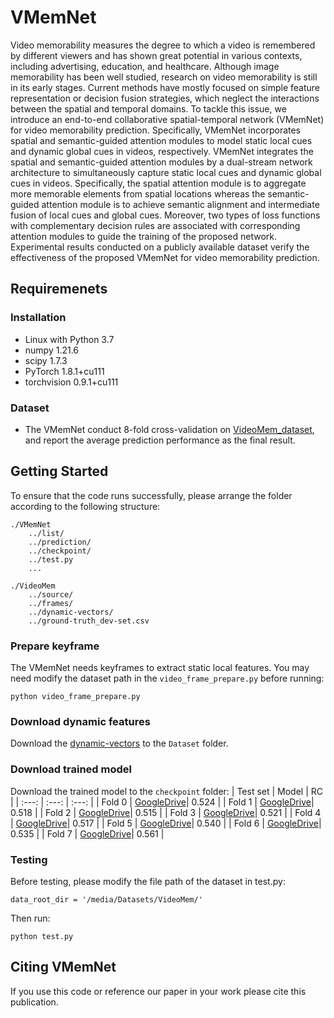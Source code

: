 # VMemNet
Video memorability measures the degree to which a video is remembered by different viewers and has shown great potential in various contexts, including advertising, education, and healthcare. Although image memorability has been well studied, research on video memorability is still in its early stages. Current methods have mostly focused on simple feature representation or decision fusion strategies, which neglect the interactions between the spatial and temporal domains. To tackle this issue, we introduce an end-to-end collaborative spatial-temporal network (VMemNet) for video memorability prediction. Specifically, VMemNet incorporates spatial and semantic-guided attention modules to model static local cues and dynamic global cues in videos, respectively. VMemNet integrates the spatial and semantic-guided attention modules by a dual-stream network architecture to simultaneously capture static local cues and dynamic global cues in videos. Specifically, the spatial attention module is to aggregate more memorable elements from spatial locations whereas the semantic-guided attention module is to achieve semantic alignment and intermediate fusion of local cues and global cues. Moreover, two types of loss functions with complementary decision rules are associated with corresponding attention modules to guide the training of the proposed network. Experimental results conducted on a publicly available dataset verify the effectiveness of the proposed VMemNet for video memorability prediction.


## Requiremenets
### Installation
* Linux with Python 3.7
* numpy 1.21.6
* scipy 1.7.3
* PyTorch 1.8.1+cu111 
* torchvision 0.9.1+cu111 
### Dataset
* The VMemNet conduct 8-fold cross-validation on [VideoMem_dataset](https://www.interdigital.com/data_sets/video-memorability-dataset), and report the average prediction performance as the final result. 

## Getting Started 
To ensure that the code runs successfully, please arrange the folder according to the following structure:
```
./VMemNet
    ../list/
    ../prediction/
    ../checkpoint/
    ../test.py
    ...

./VideoMem
    ../source/
    ../frames/
    ../dynamic-vectors/
    ../ground-truth_dev-set.csv
```
### Prepare keyframe
The VMemNet needs keyframes to extract static local features. You may need modify the dataset path in the `video_frame_prepare.py` before running:
```
python video_frame_prepare.py
```

### Download dynamic features
Download the [dynamic-vectors](https://drive.google.com/file/d/1XoSB7Wg1JHDyT3iwPfs5BRIWKwoNDKFc/view?usp=sharing) to the `Dataset` folder.

### Download trained model
Download the trained model to the `checkpoint` folder:
| Test set | Model | RC | 
| :---: | :---: | :---: |
| Fold 0 | [GoogleDrive](https://drive.google.com/file/d/1YQSv49gHFX8vHbceCN3V1ivLPDekAUH2/view?usp=sharing)| 0.524 |
| Fold 1 | [GoogleDrive](https://drive.google.com/file/d/16WQpbMKWL2YtByU37tFqeY0mzZN0QeM-/view?usp=sharing)| 0.518 |
| Fold 2 | [GoogleDrive](https://drive.google.com/file/d/1QwuJWySKf_YYstI49KglDLcVGXARrOO5/view?usp=sharing)| 0.515 |
| Fold 3 | [GoogleDrive](https://drive.google.com/file/d/1tQuu0GJB2JweG-EDKuL5uVL4AvgARcll/view?usp=sharing)| 0.521 |
| Fold 4 | [GoogleDrive](https://drive.google.com/file/d/1lY9zVVRTwh3DIT46GVufLvoANM9R5Xd8/view?usp=sharing)| 0.517 |
| Fold 5 | [GoogleDrive](https://drive.google.com/file/d/1Er7EcyXtB7I7WCCW4Dy10X06t3R1nL_C/view?usp=sharing)| 0.540 |
| Fold 6 | [GoogleDrive](https://drive.google.com/file/d/1Vu8EVwjazcPTpcgMTo0eodSZqu8orLJM/view?usp=sharing)| 0.535 |
| Fold 7 | [GoogleDrive](https://drive.google.com/file/d/1XBnSzh-aJF8nxewouJBYlgnONCq-JnYF/view?usp=sharing)| 0.561 |

### Testing
Before testing, please modify the file path of the dataset in test.py:
```
data_root_dir = '/media/Datasets/VideoMem/'
```
Then run:
```
python test.py
```

## Citing VMemNet
If you use this code or reference our paper in your work please cite this publication.

